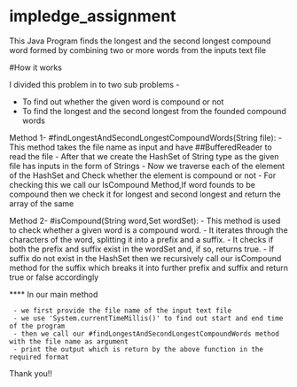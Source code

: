 # impledge_assignment
This Java Program finds the longest and the second longest compound word formed by combining two or more words from the inputs text file

#How it works



I divided this problem in to two sub problems - 
   - To find out whether the given word is compound or not
   - To find the longest and the second longest from the founded compound words



                                               

Method 1- #findLongestAndSecondLongestCompoundWords(String file):
    - This method takes the file name as input and have ##BufferedReader to read the file
    - After that we create the HashSet of String type as the given file has inputs in the form of Strings
    - Now we traverse each of the element of the HashSet and Check whether the element is compound or not
    - For checking this we call our IsCompound Method,If word founds to be compound then we check it for 
      longest and second longest and return the array of the same

      

                                         

Method 2- #isCompound(String word,Set<String> wordSet):
    - This method is used to check whether a given word is a compound word.
    - It iterates through the characters of the word, splitting it into a prefix and a suffix.
    - It checks if both the prefix and suffix exist in the wordSet and, if so, returns true.
    - If suffix do not exist in the HashSet then we recursively call our isCompound method for the suffix which breaks it into further prefix and 
      suffix and return true or false accordingly




**** In our main method 

     - we first provide the file name of the input text file
     - we use 'System.currentTimeMillis()' to find out start and end time of the program
     - then we call our #findLongestAndSecondLongestCompoundWords method with the file name as argument
     - print the output which is return by the above function in the required format 


Thank you!!
                                                        
  

